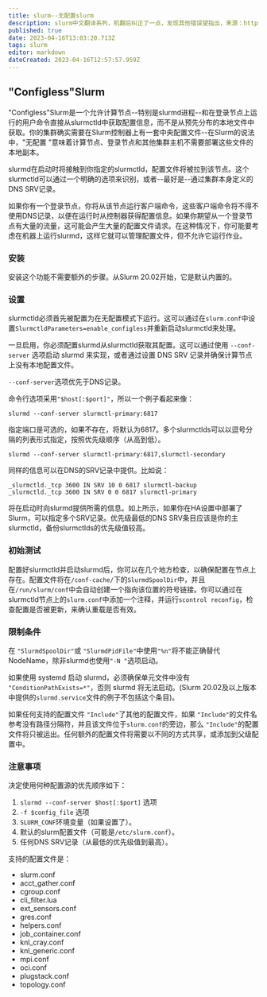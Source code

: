 ```yaml
---
title: slurm--无配置slurm
description: slurm中文翻译系列，机翻后纠正了一点，发现其他错误望指出，来源：https://github.com/SchedMD/slurm/blob/master/doc/html/configless_slurm.shtml
published: true
date: 2023-04-16T13:03:20.713Z
tags: slurm
editor: markdown
dateCreated: 2023-04-16T12:57:57.959Z
---
```


## "Configless"Slurm

"Configless"Slurm是一个允许计算节点--特别是slurmd进程--和在登录节点上运行的用户命令直接从slurmctld中获取配置信息，而不是从预先分布的本地文件中获取。你的集群确实需要在Slurm控制器上有一套中央配置文件--在Slurm的说法中，"无配置 "意味着计算节点、登录节点和其他集群主机不需要部署这些文件的本地副本。

slurmd在启动时将接触到你指定的slurmctld，配置文件将被拉到该节点。这个slurmctld可以通过一个明确的选项来识别，或者--最好是--通过集群本身定义的DNS SRV记录。

如果你有一个登录节点，你将从该节点运行客户端命令，这些客户端命令将不得不使用DNS记录，以便在运行时从控制器获得配置信息。如果你期望从一个登录节点有大量的流量，这可能会产生大量的配置文件请求。在这种情况下，你可能要考虑在机器上运行slurmd，这样它就可以管理配置文件，但不允许它运行作业。

### 安装

安装这个功能不需要额外的步骤。从Slurm 20.02开始，它是默认内置的。

### 设置

slurmctld必须首先被配置为在无配置模式下运行。这可以通过在`slurm.conf`中设置`SlurmctldParameters=enable_configless`并重新启动slurmctld来处理。

一旦启用，你必须配置slurmd从slurmctld获取其配置。这可以通过使用 `--conf-server` 选项启动 slurmd 来实现，或者通过设置 DNS SRV 记录并确保计算节点上没有本地配置文件。

`--conf-server`选项优先于DNS记录。

命令行选项采用`"$host[:$port]"`，所以一个例子看起来像：
```
slurmd --conf-server slurmctl-primary:6817
```
指定端口是可选的，如果不存在，将默认为6817。多个slurmctlds可以以逗号分隔的列表形式指定，按照优先级顺序（从高到低）。
```
slurmd --conf-server slurmctl-primary:6817,slurmctl-secondary
```
同样的信息可以在DNS的SRV记录中提供。比如说：
```
_slurmctld._tcp 3600 IN SRV 10 0 6817 slurmctl-backup
_slurmctld._tcp 3600 IN SRV 0 0 6817 slurmctl-primary
```
将在启动时向slurmd提供所需的信息。如上所示，如果你在HA设置中部署了Slurm，可以指定多个SRV记录。优先级最低的DNS SRV条目应该是你的主slurmctld，备份slurmctlds的优先级值较高。

### 初始测试

配置好slurmctld并启动slurmd后，你可以在几个地方检查，以确保配置在节点上存在。配置文件将在`/conf-cache/`下的`SlurmdSpoolDir`中，并且在`/run/slurm/conf`中会自动创建一个指向该位置的符号链接。你可以通过在slurmctld节点上的`slurm.conf`中添加一个注释，并运行`scontrol reconfig`，检查配置是否被更新，来确认重载是否有效。

### 限制条件

在 `"SlurmdSpoolDir"`或 `"SlurmdPidFile"`中使用`"%n"`将不能正确替代NodeName，除非slurmd也使用`"-N "`选项启动。

如果使用 systemd 启动 slurmd，必须确保单元文件中没有 `"ConditionPathExists=*"`，否则 slurmd 将无法启动。(Slurm 20.02及以上版本中提供的`slurmd.service`文件的例子不包括这个条目)。

如果任何支持的配置文件 `"Include"`了其他的配置文件，如果 `"Include"`的文件名参考没有路径分隔符，并且该文件位于`slurm.conf`的旁边，那么 `"Include"`的配置文件将只被运出。任何额外的配置文件将需要以不同的方式共享，或添加到父级配置中。

### 注意事项

决定使用何种配置源的优先顺序如下：

1. `slurmd --conf-server $host[:$port]` 选项
1. `-f $config_file` 选项
1. `SLURM_CONF`环境变量（如果设置了）。
1. 默认的slurm配置文件（可能是`/etc/slurm.conf`）。
1. 任何DNS SRV记录（从最低的优先级值到最高）。

支持的配置文件是：

- slurm.conf
- acct_gather.conf
- cgroup.conf
- cli_filter.lua
- ext_sensors.conf
- gres.conf
- helpers.conf
- job_container.conf
- knl_cray.conf
- knl_generic.conf
- mpi.conf
- oci.conf
- plugstack.conf
- topology.conf